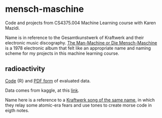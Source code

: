 # mensch-maschine
Code and projects from CS4375.004 Machine Learning course with Karen Mazidi. 

Name is in reference to the Gesamtkunstwerk of Kraftwerk and their electronic music discography. [The Man-Machine or Die Mensch-Maschine](https://youtu.be/EPxGE1xWl_E?list=PLRp2a3r7tvpd3NpB_CwUbOoLxRgY4CwHh) is a 1978 electronic album that felt like an appropriate name and naming scheme for my projects in this machine learning course. 

## radioactivity
[Code](/radioactivity/spotifyeval.rmd) {R} and [PDF form](radioactivity/spotifyeval.pdf) of evaluated data. 

Data comes from kaggle, at this [link](https://www.kaggle.com/datasets/ayushnitb/song-features-dataset-regressing-popularity?resource=download).

Name here is a reference to a [Kraftwerk song of the same name](https://youtu.be/fM2Ddrg1eFI), in which they relay some atomic-era fears and use tones to create morse code in eigth notes. 
